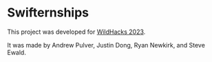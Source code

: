 # Swifternships

This project was developed for [WildHacks 2023](https://www.wildhacks.net/).

It was made by Andrew Pulver, Justin Dong, Ryan Newkirk, and Steve Ewald.
